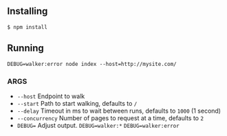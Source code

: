 ## Installing

`$ npm install`

## Running

`DEBUG=walker:error node index --host=http://mysite.com/`

### ARGS
- `--host` Endpoint to walk
- `--start` Path to start walking, defaults to `/`
- `--delay` Timeout in ms to wait between runs, defaults to `1000` (1 second)
- `--concurrency` Number of pages to request at a time, defaults to `2`
- `DEBUG=` Adjust output. `DEBUG=walker:*` `DEBUG=walker:error`

